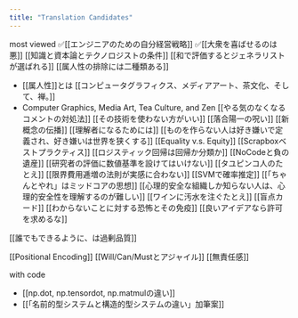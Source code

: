 ```yaml
---
title: "Translation Candidates"
---
```


most viewed
✅[[エンジニアのための自分経営戦略]]
✅[[大衆を喜ばせるのは悪]]
[[知識と資本論とテクノロジストの条件]]
[[和で評価するとジェネラリストが選ばれる]]
[[属人性の排除には二種類ある]]
- [[属人性]]とは
[[コンピュータグラフィクス、メディアアート、茶文化、そして、禅。]]
- Computer Graphics, Media Art, Tea Culture, and Zen
[[やる気のなくなるコメントの対処法]]
[[その技術を使わない方がいい]]
[[落合陽一の呪い]]
[[新概念の伝播]]
[[理解者になるためには]]
[[ものを作らない人は好き嫌いで定義され、好き嫌いは世界を狭くする]]
[[Equality v.s. Equity]]
[[Scrapboxベストプラクティス]]
[[ロジスティック回帰は回帰か分類か]]
[[NoCodeと負の遺産]]
[[研究者の評価に数値基準を設けてはいけない]]
[[タユピンコ人のたとえ]]
[[限界費用逓増の法則が実感に合わない]]
[[SVMで確率推定]]
[[「ちゃんとやれ」はミッドコアの思想]]
[[心理的安全な組織しか知らない人は、心理的安全性を理解するのが難しい]]
[[ワインに汚水を注ぐたとえ]]
[[盲点カード]]
[[わからないことに対する恐怖とその免疫]]
[[良いアイデアなら許可を求めるな]]


[[誰でもできるように、は過剰品質]]

[[Positional Encoding]]
[[Will/Can/Mustとアジャイル]]
[[無責任感]]

with code
- [[np.dot, np.tensordot, np.matmulの違い]]
- [[「名前的型システムと構造的型システムの違い」加筆案]]
